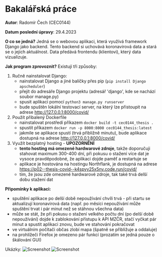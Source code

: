# Bakalářská práce

**Autor**: Radomír Čech (CEC0144)

**Datum poslední úpravy**: 29.4.2023

**O co se jedná?** Jedná se o webovou aplikaci, která využívá framework Django jako backend. Tento backend si uchovává koronavirová data a stará se o jejich aktuálnost. Data předává frontendu (klientovi), který data vizualizuje.

**Jak program zprovoznit?** Existují tři způsoby:
1. Ručně nainstalovat Django:
    - nainstalovat Django a jiné balíčky přes pip (``pip install Django apscheduler``)
    - přejít do adresáře Django projektu (adresář 'django', kde se nachází soubor manage.py)
    - spusit aplikaci pomocí ``python3 manage.py runserver``
    - bude spuštěn lokální testovací server, na který lze přistoupit na adrese http://127.0.0.1:8000/covid/
2. Použít přibalený Dockerfile
    - nainstalovat prostředí příkazem ``docker build -t cec0144_thesis .``
    - spustit příkazem ``docker run -p 8000:8000 cec0144_thesis:latest``
    - jakmile se aplikace spustí (trvá přibližně minutu), bude aplikace dostupná na adrese http://127.0.0.1:8000/covid/
3. Využít bezplatný hosting - **UPOZORNĚNÍ**
    - **tento hosting má omezené hardwarové zdroje**, takže doporučuji stahovat maximum 300-400 dní, při pokusu o stažení více dat je vysoce pravděpodobné, že aplikaci dojde paměť a restartuje se
    - aplikace je hostována na hostingu Northflank, je dostupná na adrese https://p02--thesis-covid--k4spvy25x5nv.code.run/covid/
    - tím, že jsou zde omezené hardwarové zdroje, tak také trvá delší dobu stažení dat

**Připomínky k aplikaci:**
- spuštění aplikace po delší době nepoužívání chvíli trvá - při startu se aktualizují koronavirová data (např. po měsíci nepoužívání může spuštění trvat i pár minut než se stáhnou všechna data)
- může se stát, že při pokusu o stažení velkého počtu dní (po delší době nepoužívání) dojde k zablokování přístupu k API MZČR, stačí vyčkat pár minut a spustit aplikaci znovu, bude ve stahování pokračovat
- ve virtuálním počítači občas zlobí mapa (špatně se přibližuje a oddaluje)
- na prohlížeči Firefox je omezeno pár funkcí (prozatím se jedná pouze o škálování GUI) 


Ukázky:
![Screenshot](https://i.imgur.com/fJX4TPa.jpg)
![Screenshot](https://i.imgur.com/xJLzfW7.jpg)
